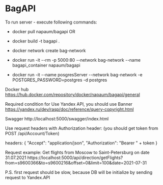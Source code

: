 # BagAPI

To run server - execute following commands:

- docker pull napaum/bagapi
OR
- docker build -t bagapi .

- docker network create bag-network

- docker run -it --rm -p 5000:80 --network bag-network --name bagapi_container napaum/bagapi

- docker run -it --name posgresServer --network bag-network -e POSTGRES_PASSWORD=postgres -d postgres


Docker hub 
https://hub.docker.com/repository/docker/napaum/bagapi/general


Required condition for Use Yandex API, you should use Banner
https://yandex.ru/dev/rasp/doc/reference/query-copyright.html


Swagger
http://localhost:5000/swagger/index.html


Use request headers with Authorization header:
(you should get token from POST /api/Account/Token)

headers: {
    "Accept": "application/json",
    "Authorization": "Bearer " + token 
}



Request example:
Get flights from Moscow to Saint-Petersburg on date 31.07.2021
https://localhost:5000/api/direction/getFlights?from=s9600366&to=s9600216&offset=0&limit=100&date=2021-07-31


P.S. first request should be slow, because DB will be initialize by sending request to Yandex.API
